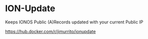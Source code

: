# ION-Update
Keeps IONOS Public (A)Records updated with your current Public IP

https://hub.docker.com/r/jimurrito/ionupdate
